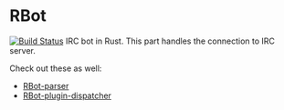 # RBot

[![Build Status](https://travis-ci.org/Detegr/RBot.svg?branch=master)](https://travis-ci.org/Detegr/RBot)
IRC bot in Rust. This part handles the connection to IRC server.

Check out these as well:
* [RBot-parser](https://github.com/Detegr/RBot-parser)
* [RBot-plugin-dispatcher](https://github.com/Detegr/RBot-plugin-dispatcher)
